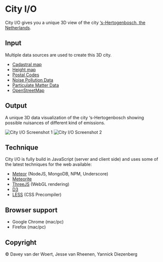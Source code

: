 # City I/O
City I/O gives you a unique 3D view of the city [‘s-Hertogenbosch, the Netherlands](http://www.openstreetmap.org/#map=12/51.7012/5.3304). 

## Input
Multiple data sources are used to create this 3D city. 

* [Cadastral map](http://www.kadaster.nl/bag)
* [Height map](http://ahn.geodan.nl/ahn/)
* [Postal Codes](http://www.nlextract.nl)
* [Noise Pollution Data](http://geoproxy.s-hertogenbosch.nl/apps2/geoportal_geluid.html)
* [Particulate Matter Data](http://www.nsl-monitoring.nl/viewer/)
* [OpenStreetMap](http://wiki.openstreetmap.org/wiki/Main_Page)

## Output
A unique 3D data visualization of the city ‘s-Hertogenbosch showing possible nuisances of different kind of emissions.

![City I/O Screenshot 1](http://s28.postimg.org/qmydkk8m5/gh1.png)
![City I/O Screenshot 2](http://s28.postimg.org/5rc39bcf1/gh2.png)

## Technique
City I/O is fully build in JavaScript (server and client side) and uses some of the latest techniques for the web available:
* [Meteor](https://www.meteor.com/) (NodeJS, MongoDB, NPM, Underscore)
* [Meteorite](https://github.com/oortcloud/meteorite)
* [ThreeJS](http://www.threejs.org) (WebGL rendering)
* [D3](http://d3js.org/)
* [LESS](http://lesscss.org/) (CSS Precompiler)

## Browser support
* Google Chrome (mac/pc)
* Firefox (mac/pc)

## Copyright
© Davey van der Woert, Jesse van Rheenen, Yannick Diezenberg
